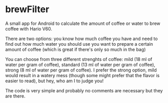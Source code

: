 # brewFilter
A small app for Android to calculate the amount of coffee or water to brew coffee with Hario V60.

There are two options:
  you know how much coffee you have and need to find out how much water you should use
  you want to prepare a certain amount of coffee (which is great if there's only so much in the bag)
  
You can choose from three different strenghts of coffee: mild (18 ml of water per gram of coffee), standard (13 ml of water per gram of coffee), strong (8 ml of water per gram of coffee). I prefer the strong option, mild would result in a watery mess (though some might prefer that the flavor is easier to read), but hey, who am I to judge you! 

The code is very simple and probably no comments are necessary but they are there.
